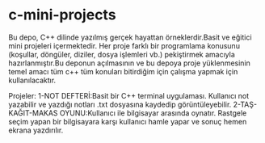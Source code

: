 # c-mini-projects
Bu depo, C++ dilinde yazılmış gerçek hayattan örneklerdir.Basit ve eğitici mini projeleri içermektedir. Her proje farklı bir programlama konusunu (koşullar, döngüler, diziler, dosya işlemleri vb.) pekiştirmek amacıyla hazırlanmıştır.Bu deponun açılmasının ve bu depoya proje yüklenmesinin temel amacı tüm c++ tüm konuları bitirdiğim için çalışma yapmak için kullanılacaktır.

Projeler:
1-NOT DEFTERİ:Basit bir C++ terminal uygulaması. Kullanıcı not yazabilir ve yazdığı notları .txt dosyasına kaydedip görüntüleyebilir.
2-TAŞ-KAĞIT-MAKAS OYUNU:Kullanıcı ile bilgisayar arasında oynatır. Rastgele seçim yapan bir bilgisayara karşı kullanıcı hamle yapar ve sonuç hemen ekrana yazdırılır.
